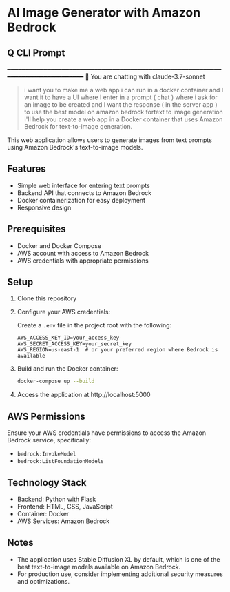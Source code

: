# AI Image Generator with Amazon Bedrock


## Q CLI Prompt

━━━━━━━━━━━━━━━━━━━━━━━━━━━━━━━━━━━━━━━━━━━━━━━━━━━━━━━━━━━━━━━━━━━━━━━━━━━━━━━━
🤖 You are chatting with claude-3.7-sonnet

> i want you to make me a web app i can run in a docker container and I want it to have a UI where I enter in a prompt ( chat ) where i ask for an image to be created and I want the response ( in the server app ) to use the best model on amazon bedrock fortext to image generation
I'll help you create a web app in a Docker container that uses Amazon Bedrock for text-to-image generation.

This web application allows users to generate images from text prompts using Amazon Bedrock's text-to-image models.

## Features

- Simple web interface for entering text prompts
- Backend API that connects to Amazon Bedrock
- Docker containerization for easy deployment
- Responsive design

## Prerequisites

- Docker and Docker Compose
- AWS account with access to Amazon Bedrock
- AWS credentials with appropriate permissions

## Setup

1. Clone this repository
2. Configure your AWS credentials:

   Create a `.env` file in the project root with the following:

   ```
   AWS_ACCESS_KEY_ID=your_access_key
   AWS_SECRET_ACCESS_KEY=your_secret_key
   AWS_REGION=us-east-1  # or your preferred region where Bedrock is available
   ```

3. Build and run the Docker container:

   ```bash
   docker-compose up --build
   ```

4. Access the application at http://localhost:5000

## AWS Permissions

Ensure your AWS credentials have permissions to access the Amazon Bedrock service, specifically:

- `bedrock:InvokeModel`
- `bedrock:ListFoundationModels`

## Technology Stack

- Backend: Python with Flask
- Frontend: HTML, CSS, JavaScript
- Container: Docker
- AWS Services: Amazon Bedrock

## Notes

- The application uses Stable Diffusion XL by default, which is one of the best text-to-image models available on Amazon Bedrock.
- For production use, consider implementing additional security measures and optimizations.

